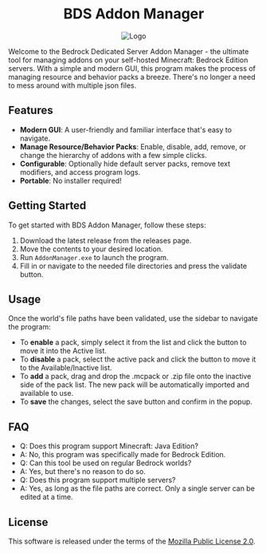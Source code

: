 <h1 align="center">BDS Addon Manager</h1>
<p align="center">
<img alt="Logo" src="https://raw.githubusercontent.com/DragonTech26/BDSAddonManager/master/Assets/logo.png"/>
</p>

Welcome to the  Bedrock Dedicated Server Addon Manager - the ultimate tool for managing addons on your self-hosted Minecraft: Bedrock Edition servers. With a simple and modern GUI, this program makes the process of managing resource and behavior packs a breeze. There's no longer a need to mess around with multiple json files.

## Features

- **Modern GUI**: A user-friendly and familiar interface that's easy to navigate.
- **Manage Resource/Behavior Packs**: Enable, disable, add, remove, or change the hierarchy of addons with a few simple clicks.
- **Configurable**: Optionally hide default server packs, remove text modifiers, and access program logs. 
- **Portable**: No installer required!

## Getting Started

To get started with BDS Addon Manager, follow these steps:

1. Download the latest release from the releases page.
2. Move the contents to your desired location.
3. Run `AddonManager.exe` to launch the program.
4. Fill in or navigate to the needed file directories and press the validate button.

## Usage

Once the world's file paths have been validated, use the sidebar to navigate the program:

- To **enable** a pack, simply select it from the list and click the button to move it into the Active list.
- To **disable** a pack, select the active pack and click the button to move it to the Available/Inactive list.
- To **add** a pack, drag and drop the .mcpack or .zip file onto the inactive side of the pack list. The new pack will be automatically imported and available to use.
- To **save** the changes, select the save button and confirm in the popup.


## FAQ

- Q: Does this program support Minecraft: Java Edition?
- A: No, this program was specifically made for Bedrock Edition.
- Q: Can this tool be used on regular Bedrock worlds?
- A: Yes, but there's no reason to do so.
- Q: Does this program support multiple servers?
- A: Yes, as long as the file paths are correct. Only a single server can be edited at a time.

## License

This software is released under the terms of the [Mozilla Public License 2.0](LICENSE.md).
